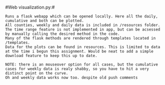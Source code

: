 #Web visualization.py:#

	Runs a flask webapp which can be opened locally. Here all the daily, cumulative and both can be plotted. 
	All counties, weekly and daily data is included in /resources folder. 
	The time range feature is not implemented in app, but can be acsessed by manually calling the desired method in the code. 
	Many of the flask methods are rendered through templates located in /templates.
	Data for the plots can be found in resources. This is limited to data at the time i begun this assignment. Would be neat to add a simple download feature to keep this up to date.
	
	NOTE: there is an mouseover option for all cases, but the cumulative cases for weekly data is realy shabby, so you have to hit a very distinct point on the curve. 
	Oh and weekly data works now too. despite old push comments
